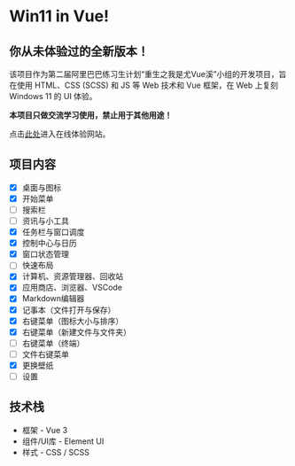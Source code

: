 # Win11 in Vue! 

## 你从未体验过的全新版本！

该项目作为第二届阿里巴巴练习生计划“重生之我是尤Vue溪”小组的开发项目，旨在使用 HTML、CSS (SCSS) 和 JS 等 Web 技术和 Vue 框架，在 Web 上复刻 Windows 11 的 UI 体验。

**本项目只做交流学习使用，禁止用于其他用途！**

点击[此处]()进入在线体验网站。

## 项目内容

- [x] 桌面与图标
- [x] 开始菜单
- [ ] 搜索栏
- [ ] 资讯与小工具
- [x] 任务栏与窗口调度
- [x] 控制中心与日历
- [x] 窗口状态管理
- [ ] 快速布局
- [x] 计算机、资源管理器、回收站
- [x] 应用商店、浏览器、VSCode
- [x] Markdown编辑器
- [x] 记事本（文件打开与保存）
- [x] 右键菜单（图标大小与排序）
- [x] 右键菜单（新建文件与文件夹）
- [ ] 右键菜单（终端）
- [ ] 文件右键菜单
- [x] 更换壁纸
- [ ] 设置

## 技术栈

- 框架 - Vue 3
- 组件/UI库 - Element UI
- 样式 - CSS / SCSS
